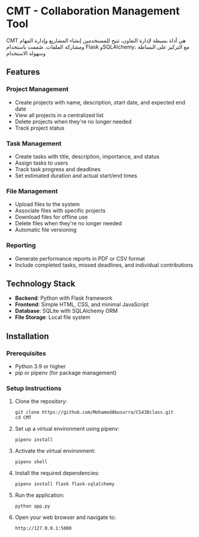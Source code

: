 # CMT - Collaboration Management Tool

CMT هي أداة بسيطة لإدارة التعاون، تتيح للمستخدمين إنشاء المشاريع وإدارة المهام ومشاركة الملفات. صُممت باستخدام Flask وSQLAlchemy، مع التركيز على البساطة وسهولة الاستخدام 


## Features

### Project Management
- Create projects with name, description, start date, and expected end date
- View all projects in a centralized list
- Delete projects when they're no longer needed
- Track project status

### Task Management
- Create tasks with title, description, importance, and status
- Assign tasks to users
- Track task progress and deadlines
- Set estimated duration and actual start/end times

### File Management
- Upload files to the system
- Associate files with specific projects
- Download files for offline use
- Delete files when they're no longer needed
- Automatic file versioning

### Reporting
- Generate performance reports in PDF or CSV format
- Include completed tasks, missed deadlines, and individual contributions

## Technology Stack

- **Backend**: Python with Flask framework
- **Frontend**: Simple HTML, CSS, and minimal JavaScript
- **Database**: SQLite with SQLAlchemy ORM
- **File Storage**: Local file system

## Installation

### Prerequisites
- Python 3.9 or higher
- pip or pipenv (for package management)

### Setup Instructions

1. Clone the repository:
   ```
   git clone https://github.com/MohamedAbusurra/CS438class.git
   cd CMT
   ```

2. Set up a virtual environment using pipenv:
   ```
   pipenv install
   ```

3. Activate the virtual environment:
   ```
   pipenv shell
   ```

4. Install the required dependencies:
   ```
   pipenv install flask flask-sqlalchemy
   ```

5. Run the application:
   ```
   python app.py
   ```

6. Open your web browser and navigate to:
   ```
   http://127.0.0.1:5000
   ```

